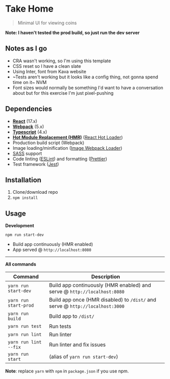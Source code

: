 # Take Home

> Minimal UI for viewing coins

**Note: I haven't tested the prod build, so just run the dev server**

## Notes as I go

- CRA wasn't working, so I'm using this template
- CSS reset so I have a clean slate
- Using Inter, font from Kava website
- ~Tests aren't working but it looks like a config thing, not gonna spend time on it~ NVM
- Font sizes would normally be something I'd want to have a conversation about but for this exercise I'm just pixel-pushing

## Dependencies

- **[React](https://facebook.github.io/react/)** (17.x)
- **[Webpack](https://webpack.js.org/)** (5.x)
- **[Typescript](https://www.typescriptlang.org/)** (4.x)
- **[Hot Module Replacement (HMR)](https://webpack.js.org/concepts/hot-module-replacement/)** ([React Hot Loader](https://github.com/gaearon/react-hot-loader))
- Production build script (Webpack)
- Image loading/minification ([Image Webpack Loader](https://github.com/tcoopman/image-webpack-loader))
- [SASS](http://sass-lang.com/) support
- Code linting ([ESLint](https://github.com/eslint/eslint)) and formatting ([Prettier](https://github.com/prettier/prettier))
- Test framework ([Jest](https://facebook.github.io/jest/))

## Installation

1. Clone/download repo
2. `npm install`

## Usage

**Development**

`npm run start-dev`

- Build app continuously (HMR enabled)
- App served @ `http://localhost:8080`

---

**All commands**

| Command               | Description                                                                   |
| --------------------- | ----------------------------------------------------------------------------- |
| `yarn run start-dev`  | Build app continuously (HMR enabled) and serve @ `http://localhost:8080`      |
| `yarn run start-prod` | Build app once (HMR disabled) to `/dist/` and serve @ `http://localhost:3000` |
| `yarn run build`      | Build app to `/dist/`                                                         |
| `yarn run test`       | Run tests                                                                     |
| `yarn run lint`       | Run linter                                                                    |
| `yarn run lint --fix` | Run linter and fix issues                                                     |
| `yarn run start`      | (alias of `yarn run start-dev`)                                               |

**Note**: replace `yarn` with `npm` in `package.json` if you use npm.

